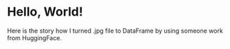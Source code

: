 
# Hello, World!

Here is the story how I turned .jpg file to DataFrame by using someone work from HuggingFace.
